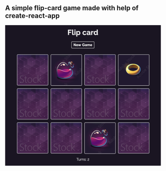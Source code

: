 ## A simple flip-card game made with help of create-react-app
![app preview](public/img/preview.png?raw=true)